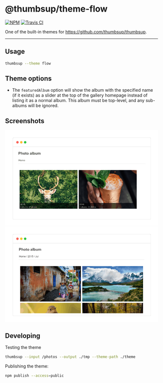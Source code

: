 # @thumbsup/theme-flow

[![NPM](https://img.shields.io/npm/v/@thumbsup/theme-flow.svg?style=flat)](https://www.npmjs.com/package/@thumbsup/theme-flow)
[![Travis CI](https://travis-ci.org/thumbsup/theme-flow.svg?branch=master)](https://travis-ci.org/thumbsup/theme-flow)

One of the built-in themes for https://github.com/thumbsup/thumbsup.

---

## Usage

```bash
thumbsup --theme flow
```

## Theme options

- The `featuredAlbum` option will show the album with the specified name (if it exists)
as a slider at the top of the gallery homepage instead of listing it as a normal album.
This album must be top-level, and any sub-albums will be ignored.

## Screenshots

![albums](docs/albums.png)
![media](docs/media.png)

## Developing

Testing the theme

```bash
thumbsup --input /photos --output ./tmp --theme-path ./theme
```

Publishing the theme:

```bash
npm publish --access=public
```
